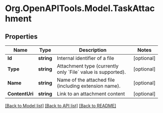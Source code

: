 
# Org.OpenAPITools.Model.TaskAttachment

## Properties

Name | Type | Description | Notes
------------ | ------------- | ------------- | -------------
**Id** | **string** | Internal identifier of a file | [optional] 
**Type** | **string** | Attachment type (currently only &#x60;File&#x60; value is supported). | [optional] 
**Name** | **string** | Name of the attached file (including extension name). | [optional] 
**ContentUri** | **string** | Link to an attachment content | [optional] 

[[Back to Model list]](../README.md#documentation-for-models)
[[Back to API list]](../README.md#documentation-for-api-endpoints)
[[Back to README]](../README.md)

